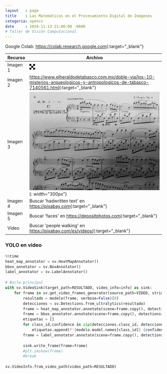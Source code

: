 ```yaml
---
layout   : page
title    : Las Matemáticas en el Procesamiento Digital de Imágenes
categoria: opencv
date     : 2024-11-13 21:00:00 -0600
# Taller de Visión Computacional
---
```


Google Colab: <https://colab.research.google.com>{:target="_blank"} 

| Recurso | Archivo | 
| --- | --- |
| Imagen 1 | ![Tablero](tablero.png) |
| Imagen 2 | <https://www.elheraldodetabasco.com.mx/doble-via/los-10-misterios-arqueologicos-y-antropologicos-de-tabasco-7140561.html>{:target="_blank"} |
| Imagen 3 | ![Tablero](partitura.png){: width="300px"} |
| Imagen 4 | Buscar 'hadwritten text' en <https://pixabay.com>{:target="_blank"} |
| Imagen 5 | Buscar 'faces' en <https://depositphotos.com>{:target="_blank"} |
| Video | Buscar 'people walking' en <https://pixabay.com/es/videos/>{:target="_blank"} |

<!-- https://pixabay.com/es/videos/ser%C3%ADa-aptitud-f%C3%ADsica-ejercicio-117545/
https://pixabay.com/es/videos/marioneta-sombra-persona-control-1405/ -->

### YOLO en video

```python
%%time
heat_map_annotator = sv.HeatMapAnnotator()
bbox_annotator = sv.BoxAnnotator()
label_annotator = sv.LabelAnnotator()

# Bucle principal
with sv.VideoSink(target_path=RESULTADO, video_info=info) as sink:
    for frame in sv.get_video_frames_generator(source_path=VIDEO, stride=2):
        resultado = modelo(frame, verbose=False)[0]
        detecciones = sv.Detections.from_ultralytics(resultado)
        frame = heat_map_annotator.annotate(scene=frame.copy(), detections=detecciones)
        frame = bbox_annotator.annotate(scene=frame.copy(), detections=detecciones)
        etiquetas = []
        for class_id,confidence in zip(detecciones.class_id, detecciones.confidence):
            etiquetas.append(f'{modelo.model.names[class_id]} {confidence:.2f}')
        frame = label_annotator.annotate(scene=frame.copy(), detections=detecciones, labels=etiquetas)

        sink.write_frame(frame=frame)
        #plt.imshow(frame)
        #break

sv.VideoInfo.from_video_path(video_path=RESULTADO)
```